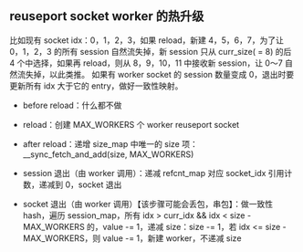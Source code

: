 ## reuseport socket worker 的热升级

比如现有 socket idx：0，1，2，3，如果 reload，新建 4，5，6，7，为了让 0，1，2，3 的所有 session 自然流失掉，新 session 只从 curr_size( = 8) 的后 4 个中选择，如果再 reload，则从 8，9，10，11 中接收新 session，让 0～7 自然流失掉，以此类推。
如果有 worker socket 的 session 数量变成 0，退出时要更新所有 idx 大于它的 entry，做好一致性映射。

- before reload：什么都不做
- reload：创建 MAX_WORKERS 个 worker reuseport socket
- after reload：递增 size_map 中唯一的 size 项：__sync_fetch_and_add(size, MAX_WORKERS)

- session 退出（由 worker 调用）：递减 refcnt_map 对应 socket_idx 引用计数，递减到 0，socket 退出

- socket 退出（由 worker 调用）【该步骤可能会丢包，串包】：做一致性 hash，遍历 session_map，所有 idx > curr_idx && idx < size - MAX_WORKERS 的，value -= 1，递减 size：size -= 1，若 idx <= size - MAX_WORKERS，则 value -= 1，新建 worker，不递减 size
